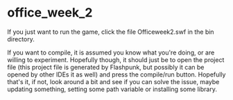 # office_week_2

If you just want to run the game, click the file Officeweek2.swf in the bin directory.


If you want to compile, it is assumed you know what you're doing, or are willing to experiment. Hopefully though, it should just be to open the project file (this project file is generated by Flashpunk, but possibly it can be opened by other IDEs it as well) and press the compile/run button. Hopefully that's it, if not, look around a bit and see if you can solve the issue, maybe updating something, setting some path variable or installing some library.
